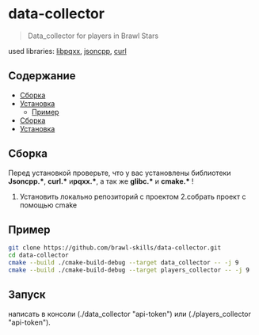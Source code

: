 # data-collector
>Data_collector for players in Brawl Stars

used libraries: [libpqxx](http://pqxx.org/development/libpqxx/), [jsoncpp](https://github.com/open-source-parsers/jsoncpp), [curl](https://github.com/curl/curl)

## Содержание

- [Сборка](#сборка)
- [Установка](#установка)
  - [Пример](#пример)
- [Сборка](#сборка)
- [Установка](#установка) 
  

## Сборка

Перед установкой проверьте, что у вас установлены библиотеки **Jsoncpp.\***, **curl.\*** и**pqxx.\***, а так же  **glibc.\*** и **cmake.\*** !

1. Установить локально репозиторий с проектом 
2.собрать проект с помощью cmake

## Пример

```bash
git clone https://github.com/brawl-skills/data-collector.git
cd data-collector
cmake --build ./cmake-build-debug --target data_collector -- -j 9
cmake --build ./cmake-build-debug --target players_collector -- -j 9
```

## Запуск
написать в консоли (./data_collector "api-token") или (./players_collector "api-token").
